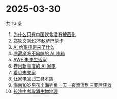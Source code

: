 # 2025-03-30

共 10 条

<!-- BEGIN -->
<!-- 最后更新时间 Sun Mar 30 2025 07:11:54 GMT+0800 (China Standard Time) -->

1. [为什么只有中国饮食没有被西化](https://www.zhihu.com/search?q=%E4%B8%BA%E4%BB%80%E4%B9%88%E5%8F%AA%E6%9C%89%E4%B8%AD%E5%9B%BD%E9%A5%AE%E9%A3%9F%E6%B2%A1%E6%9C%89%E8%A2%AB%E8%A5%BF%E5%8C%96)
1. [郑钦文0比2不敌萨巴伦卡](https://www.zhihu.com/search?q=%E9%83%91%E9%92%A6%E6%96%870%E6%AF%942%E4%B8%8D%E6%95%8C%E8%90%A8%E5%B7%B4%E4%BC%A6%E5%8D%A1)
1. [AI 给家电带来了什么](https://www.zhihu.com/search?q=AI%20%E7%BB%99%E5%AE%B6%E7%94%B5%E5%B8%A6%E6%9D%A5%E4%BA%86%E4%BB%80%E4%B9%88)
1. [冷藏冷冻不串味的 AI 冰箱](https://www.zhihu.com/search?q=%E5%86%B7%E8%97%8F%E5%86%B7%E5%86%BB%E4%B8%8D%E4%B8%B2%E5%91%B3%E7%9A%84%20AI%20%E5%86%B0%E7%AE%B1)
1. [AWE 未来生活家](https://www.zhihu.com/search?q=AWE%20%E6%9C%AA%E6%9D%A5%E7%94%9F%E6%B4%BB%E5%AE%B6)
1. [卷出新高度的 AI 家电](https://www.zhihu.com/search?q=%E5%8D%B7%E5%87%BA%E6%96%B0%E9%AB%98%E5%BA%A6%E7%9A%84%20AI%20%E5%AE%B6%E7%94%B5)
1. [看见未来家](https://www.zhihu.com/search?q=%E7%9C%8B%E8%A7%81%E6%9C%AA%E6%9D%A5%E5%AE%B6)
1. [让家电回归工具本质](https://www.zhihu.com/search?q=%E8%AE%A9%E5%AE%B6%E7%94%B5%E5%9B%9E%E5%BD%92%E5%B7%A5%E5%85%B7%E6%9C%AC%E8%B4%A8)
1. [海南10岁男孩出海钓鱼一天一夜漂流到三亚后获救](https://www.zhihu.com/search?q=%E6%B5%B7%E5%8D%9710%E5%B2%81%E7%94%B7%E5%AD%A9%E5%87%BA%E6%B5%B7%E9%92%93%E9%B1%BC%E4%B8%80%E5%A4%A9%E4%B8%80%E5%A4%9C%E6%BC%82%E6%B5%81%E5%88%B0%E4%B8%89%E4%BA%9A%E5%90%8E%E8%8E%B7%E6%95%91)
1. [长沙中考取消生物地理](https://www.zhihu.com/search?q=%E9%95%BF%E6%B2%99%E4%B8%AD%E8%80%83%E5%8F%96%E6%B6%88%E7%94%9F%E7%89%A9%E5%9C%B0%E7%90%86)

<!-- END -->
